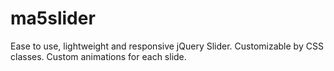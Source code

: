 # ma5slider
Ease to use, lightweight and responsive jQuery Slider. Customizable by CSS classes. Custom animations for each slide.
